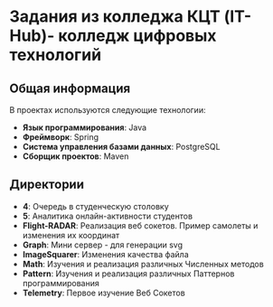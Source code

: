 # Задания из колледжа КЦТ (IT-Hub)- колледж цифровых технологий

## Общая информация

В проектах используются следующие технологии:

- **Язык программирования**: Java
- **Фреймворк**: Spring
- **Система управления базами данных**: PostgreSQL
- **Сборщик проектов**: Maven

## Директории

- **4**: Очередь в студенческую столовку
- **5**: Аналитика онлайн-активности студентов
- **Flight-RADAR**: Реализация веб сокетов. Пример самолеты и изменения их координат
- **Graph**: Мини сервер - для генерации svg
- **ImageSquarer**: Изменения качества файла
- **Math**: Изучения и реализация различных Численных методов
- **Pattern**: Изучения и реализация различных Паттернов программирования
- **Telemetry**: Первое изучение Веб Сокетов
